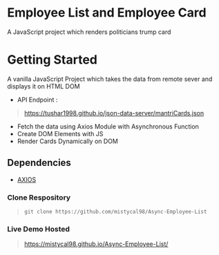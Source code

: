 # Employee List and Employee Card 
A JavaScript project which renders politicians trump card  

# Getting Started
A vanilla JavaScript Project which takes the data from remote sever and displays it on HTML DOM

- API Endpoint :  
> https://tushar1998.github.io/json-data-server/mantriCards.json
- Fetch the data using Axios Module with Asynchronous Function 
- Create DOM Elements with JS
- Render Cards Dynamically on DOM

## Dependencies
- [AXIOS](https://www.npmjs.com/package/axios)

### Clone Respository
> `git clone https://github.com/mistycal98/Async-Employee-List`

###  Live Demo Hosted 
> https://mistycal98.github.io/Async-Employee-List/